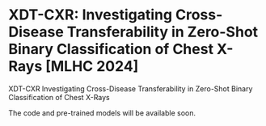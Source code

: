 # XDT-CXR: Investigating Cross-Disease Transferability in Zero-Shot Binary Classification of Chest X-Rays [MLHC 2024]
XDT-CXR Investigating Cross-Disease Transferability in Zero-Shot Binary Classification of Chest X-Rays

The code and pre-trained models will be available soon.
